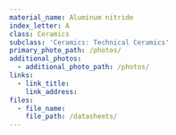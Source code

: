 ```yaml
---
material_name: Aluminum nitride
index_letter: A
class: Ceramics
subclass: 'Ceramics: Technical Ceramics'
primary_photo_path: /photos/
additional_photos:
  - additional_photo_path: /photos/
links:
  - link_title:
    link_address:
files:
  - file_name:
    file_path: /datasheets/
---
```



